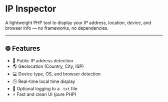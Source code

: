 # IP Inspector

A lightweight PHP tool to display your IP address, location, device, and browser info — no frameworks, no dependencies.

---

## 🌐 Features

- 📍 Public IP address detection  
- 🌎 Geolocation (Country, City, ISP)  
- 💻 Device type, OS, and browser detection  
- 🕓 Real-time local time display  
- 🧾 Optional logging to a `.txt` file  
- ⚡ Fast and clean UI (pure PHP)
